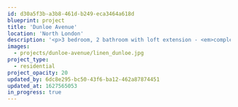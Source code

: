 ```yaml
---
id: d30a5f3b-a3b8-461d-b249-eca3464a618d
blueprint: project
title: '​Dunloe Avenue'
location: 'North London'
description: '<p>3 bedroom, 2 bathroom with loft extension - <em>completing Summer 2021</em></p>'
images:
  - projects/dunloe-avenue/linen_dunloe.jpg
project_type:
  - residential
project_opacity: 20
updated_by: 6dc8e295-bc50-43f6-ba12-462a87874451
updated_at: 1627565053
in_progress: true
---
```


